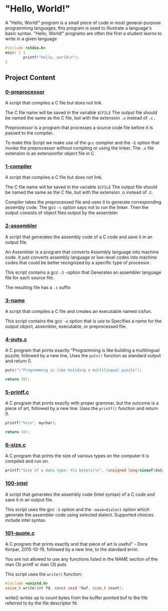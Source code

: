 # "Hello, World!"

A "Hello, World!" program is a small piece of code in most general-purpose programming languages, this program is used to illustrate a language's basic syntax. "Hello, World!" programs are often the first a student learns to write in a given language

```c
#include <stdio.h>
main( ) {
        printf("hello, world\n");
}
```


## Project Content 

### [0-preprocessor](0-preprocessor)

A script that compiles a C file but does not link.

The C file name will be saved in the variable `$CFILE`
The output file should be named the same as the C file, but with the extension `.o` instead of `.c.`

Preprocessor is a program that processes a source code file before it is passed to the compiler.

To make this Script we make use of the `gcc` compiler and the `-E` option that invoke the preprocessor without compling or using the linker. The `.o` file extension is an extensionfor object file in C


### [1-compiler](1-compiler)

 A script that compiles a C file but does not link.

The C file name will be saved in the variable `$CFILE`
The output file should be named the same as the C file, but with the extension .o instead of .c.

Compiler takes the preprocessed file and uses it to generate corresponding assembly code. 
The gcc `-c` option says not to run the linker. Then the output consists of object files output by the assembler.


### [2-assembler](2-assembler)

A script that generates the assembly code of a C code and save it in an output file.

An Assembler is a program that converts Assembly language into machine code. It just converts assembly language or low-level codes into machine codes that could be better recognized by a specific type of processor.

This script contains a gcc `-S` -option that Generates an assembler language file for each source file.

The resulting file has a `.s` suffix


### [3-name](3-name)

A script that compiles a C file and creates an executable named cisfun.

This script contains the gcc `-o` option that is use to Specifies a name for the output object, assembler, executable, or preprocessed file.


### [4-puts.c](4-puts.c)

A C program that prints exactly "Programming is like building a multilingual puzzle, followed by a new line, Uses the `puts()` function as standard output and return 0.

```c
puts("\"Programming is like building a multilingual puzzle");

return (0);

```
###  [5-printf.c](5-printf.c)

A  C program that prints exactly with proper grammar, but the outcome is a piece of art, followed by a new line. Uses the `printf()` function and return 0.

```c
printf("%s\n", mychar);

return (0);

```


### [6-size.c](6-size.c)

A  C program that prints the size of various types on the computer it is compiled and run on.

```c
printf("Size of a data type: %lu byte(s)\n", (unsigned long)sizeof(data_type));

```

### [100-intel](100-intel)

A script that generates the assembly code (Intel syntax) of a C code and save it in an output file.

This script uses the gcc `-S` option and the `-masm=dialect` option which generate the assembler code  using selected dialect. Supported choices include intel syntax.


### [101-quote.c](101-quote.c)

A C program that prints exactly and that piece of art is useful" - Dora Korpar, 2015-10-19, followed by a new line, to the standard error.

You are not allowed to use any functions listed in the NAME section of the man (3) printf or man (3) puts

This script uses the `write()` function:

```c
#include <unistd.h>
ssize_t write(int fd, const void *buf, size_t count);

```

write() writes up to count bytes from the buffer pointed buf to the file referred to by the file descriptor fd.


